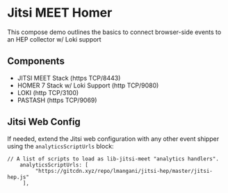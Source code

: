 # Jitsi MEET Homer
This compose demo outlines the basics to connect browser-side events to an HEP collector w/ Loki support

## Components
* JITSI MEET Stack (https TCP/8443)
* HOMER 7 Stack w/ Loki Support (http TCP/9080)
* LOKI (http TCP/3100)
* PASTASH (https TCP/9069)

## Jitsi Web Config
If needed, extend the Jitsi web configuration with any other event shipper using the `analyticsScriptUrls` block:
```
// A list of scripts to load as lib-jitsi-meet "analytics handlers".
    analyticsScriptUrls: [
         "https://gitcdn.xyz/repo/lmangani/jitsi-hep/master/jitsi-hep.js"
     ],
```
